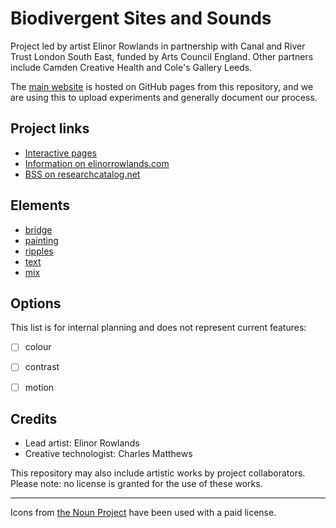 # Biodivergent Sites and Sounds

Project led by artist Elinor Rowlands in partnership with Canal and River Trust London South East, funded by Arts 
Council England. Other partners include Camden Creative Health and Cole's Gallery Leeds. 

The [main website](https://elinorrowlands.github.com/) is hosted on GitHub pages from this repository, and we are using this to upload experiments and generally document our process.

## Project links
- [Interactive pages](https://elinorrowlands.github.io/bss/)
- [Information on elinorrowlands.com](https://www.elinorrowlands.com/biodivergent-sites-and-sounds)
- [BSS on researchcatalog.net](https://www.researchcatalogue.net/view/1934405/1934406)

## Elements
- [bridge](https://elinorrowlands.github.io/bss/bridge)
- [painting](https://elinorrowlands.github.io/bss/painting)
- [ripples](https://elinorrowlands.github.io/bss/ripples)
- [text](https://elinorrowlands.github.io/bss/text)
- [mix](https://elinorrowlands.github.io/bss/mix/)

## Options
This list is for internal planning and does not represent current features:
- [ ] colour
- [ ] contrast
- [ ] motion


## Credits
- Lead artist: Elinor Rowlands
- Creative technologist: Charles Matthews

This repository may also include artistic works by project collaborators. 
Please note: no license is granted for the use of these works. 

---

Icons from [the Noun Project](https://thenounproject.com/) have been used with a paid license.